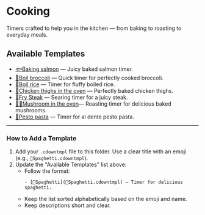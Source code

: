 # Cooking

Timers crafted to help you in the kitchen — from baking to roasting to everyday meals.

## Available Templates

- [🐟Baking salmon](🐟baking%20salmon.cdowntmpl) — Juicy baked salmon timer.
- [🥦Boil broccoli](🥦boil%20broccoli.cdowntmpl) — Quick timer for perfectly cooked broccoli.
- [🍚Boil rice](🍚boil%20rice.cdowntmpl) — Timer for fluffy boiled rice. 
- [🍗Chicken thighs in the oven](🍗chicken%20thighs%20in%20the%20oven.cdowntmpl) — Perfectly baked chicken thighs.
- [🥩Fry Steak](🥩Fry%20Steak.cdowntmpl) — Searing timer for a juicy steak.
- [🍄‍🟫Mushroom in the oven](🍄‍🟫Mushroom%20in%20the%20oven.cdowntmpl)— Roasting timer for delicious baked mushrooms.
- [🍝Pesto pasta](🍝pesto%20pasta.cdowntmpl) — Timer for al dente pesto pasta.


---

### How to Add a Template

1. Add your `.cdowntmpl` file to this folder. Use a clear title with an emoji (e.g., `🍝Spaghetti.cdowntmpl`).
2. Update the "Available Templates" list above:
    - Follow the format:
      ```
      - [🍝Spaghetti](🍝Spaghetti.cdowntmpl) — Timer for delicious spaghetti.
      ```
    - Keep the list sorted alphabetically based on the emoji and name.
    - Keep descriptions short and clear.
